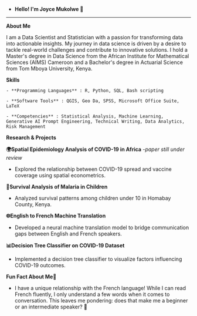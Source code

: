 - **Hello! I'm Joyce Mukolwe 👋**
------------------------------------------------------------------------------------------------------
**About Me**

I am a Data Scientist and Statistician with a passion for transforming data into actionable insights. My journey in data science is driven by a desire to tackle real-world challenges and contribute to innovative solutions. I hold a Master's degree in Data Science from the African Institute for Mathematical Sciences (AIMS) Cameroon and a Bachelor's degree in Actuarial Science from Tom Mboya University, Kenya.

**Skills**

    - **Programming Languages** : R, Python, SQL, Bash scripting
    
    - **Software Tools** : QGIS, Geo Da, SPSS, Microsoft Office Suite, LaTeX
    
    - **Competencies** : Statistical Analysis, Machine Learning, Generative AI Prompt Engineering, Technical Writing, Data Analytics, Risk Management
    
**Research & Projects**

  **🌍Spatial Epidemiology Analysis of COVID-19 in Africa** -*paper still under review*
  - Explored the relationship between COVID-19 spread and vaccine coverage using spatial econometrics.
    
  **🦠Survival Analysis of Malaria in Children**
   - Analyzed survival patterns among children under 10 in Homabay County, Kenya.
     
 **🌐English to French Machine Translation**
   - Developed a neural machine translation model to bridge communication gaps between English and French speakers.
     
 **📊Decision Tree Classifier on COVID-19 Dataset**
   - Implemented a decision tree classifier to visualize factors influencing COVID-19 outcomes.
    
 **Fun Fact About Me🎉**
 
 - I have a unique relationship with the French language! While I can read French fluently, I only understand a few words when it comes to conversation. This leaves me pondering: does that make me a beginner or an intermediate speaker? 🤔

<!---
Joycemukolwe/Joycemukolwe is a ✨ special ✨ repository because its `README.md` (this file) appears on your GitHub profile.
You can click the Preview link to take a look at your changes.
--->
